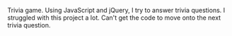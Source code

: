 Trivia game. Using JavaScript and jQuery, I try to answer trivia questions.
I struggled with this project a lot. Can't get the code to move onto the next trivia question.